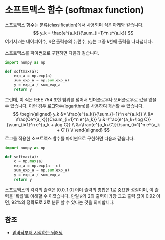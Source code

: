 # 소프트맥스 함수 (softmax function)

소프트맥스 함수는 분류(classification)에서 사용되며 식은 아래와 같습니다.
$$
y_k = \frac{e^{a_k}}{\sum_{i=1}^n e^{a_k}}
$$
여기서 $e$는 네이피어수, $n$은 출력층의 뉴런수, $y_k$는 그중 $k$번째 출력을 나타냅니다.

소프트맥스를 파이썬으로 구현하면 다음과 같습니다.

```python
import numpy as np

def softmax(a):
	exp_a = np.exp(a)
	sum_exp_a = np.sum(exp_a)
	y = exp_a / sum_exp_a
	return y
```

그런데, 이 식은  IEEE 754 표현 범위를 넘어서 언더플로우나 오버플로우로 값을 잃을 수 있습니다. 이런 경우 로그함수(logarithm)를 사용하여 개선할 수 있습니다.
$$
\begin{aligned}
y_k &= \frac{e^{a_k}}{\sum_{i=1}^n e^{a_k}} \\
&= \frac{Ce^{a_k}}{C\sum_{i=1}^n e^{a_k}} \\
&=\frac{e^{a_k+\log C}}{\sum_{i=1}^n e^{a_k + \log C}} \\
&=\frac{e^{a_k+C'}}{\sum_{i=1}^n e^{a_k + C'}} \\
\end{aligned}
$$
로그를 적용한 소프트맥스 함수를 파이썬으로 구현하면 다음과 같습니다.

```python
import numpy as np

def softmax(a):
	c = np.max(a)
	exp_a = np.exp(a - c)
	sum_exp_a = np.sum(exp_a)
	y = exp_a / sum_exp_a
	return y
```

소프트맥스의 각각의 출력은 $[0.0, 1.0]$ 이며 출력의 총합은 $1$로 중요한 성질이며, 이 출력을 '확률'로 이해할 수 이있습니다. 만일 $k$가 $2$의 출력이 가장 크고 출력 값이 $0.92$ 이면, $92 \%$의 정확도로 2로 분류 할 수 있다는 것을 의미합니다.

## 참조

- [밑바닥부터 시작하는 딥러닝](http://www.hanbit.co.kr/media/community/review_view.html?hbr_idx=3595)

